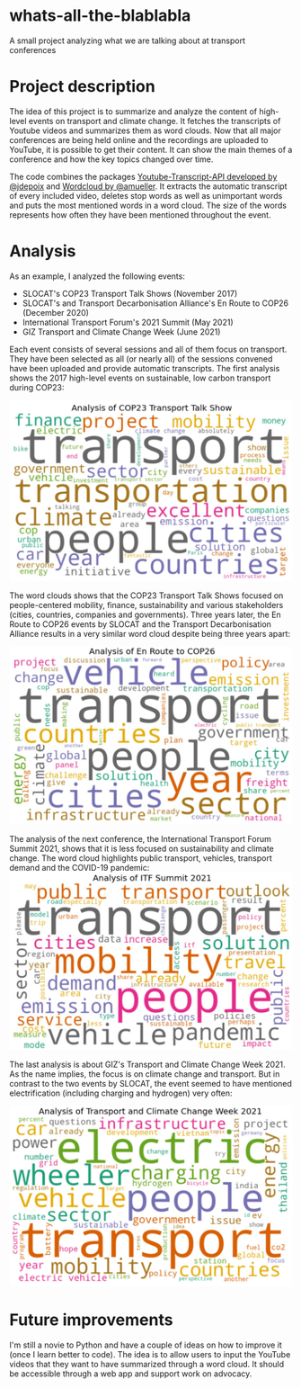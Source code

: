 # whats-all-the-blablabla
A small project analyzing what we are talking about at transport conferences

# Project description

The idea of this project is to summarize and analyze the content of high-level events on transport and climate change. It fetches the transcripts of Youtube videos and summarizes them as word clouds. Now that all major conferences are being held online and the recordings are uploaded to YouTube, it is possible to get their content. It can show the main themes of a conference and how the key topics changed over time.

The code combines the packages [Youtube-Transcript-API developed by @jdepoix](https://github.com/jdepoix/youtube-transcript-api) and [Wordcloud by @amueller](https://github.com/amueller/word_cloud). It extracts the automatic transcript of every included video, deletes stop words as well as unimportant words and puts the most mentioned words in a word cloud. The size of the words represents how often they have been mentioned throughout the event.

# Analysis

As an example, I analyzed the following events:
* SLOCAT's COP23 Transport Talk Shows (November 2017)
* SLOCAT's and Transport Decarbonisation Alliance's En Route to COP26 (December 2020)
* International Transport Forum's 2021 Summit (May 2021)
* GIZ Transport and Climate Change Week (June 2021)

Each event consists of several sessions and all of them focus on transport. They have been selected as all (or nearly all) of the sessions convened have been uploaded and provide automatic transcripts. 
The first analysis shows the 2017 high-level events on sustainable, low carbon transport during COP23:

<img src="output1-cop23.JPG" width="600"/>

The word clouds shows that the COP23 Transport Talk Shows focused on people-centered mobility, finance, sustainability and various stakeholders (cities, countries, companies and governments). Three years later, the En Route to COP26 events by SLOCAT and the Transport Decarbonisation Alliance results in a very similar word cloud despite being three years apart:

<img src="output2-ERCOP26.JPG" width="600"/>

The analysis of the next conference, the International Transport Forum Summit 2021, shows that it is less focused on sustainability and climate change. The word cloud highlights public transport, vehicles, transport demand and the COVID-19 pandemic:
<img src="output3-ITF.JPG" width="600"/>

The last analysis is about GIZ's Transport and Climate Change Week 2021. As the name implies, the focus is on climate change and transport. But in contrast to the two events by SLOCAT, the event seemed to have mentioned electrification (including charging and hydrogen) very often:

<img src="output4-TCCW.JPG" width="600"/>


# Future improvements

I'm still a novie to Python and have a couple of ideas on how to improve it (once I learn better to code). The idea is to allow users to input the YouTube videos that they want to have summarized through a word cloud. It should be accessible through a web app and support work on advocacy.
